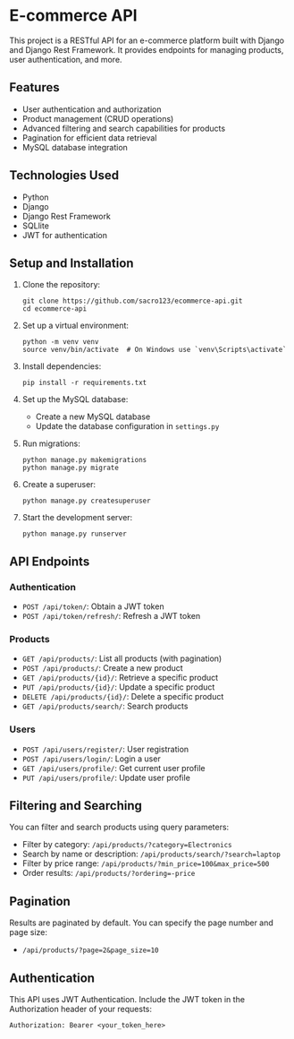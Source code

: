 # E-commerce API

This project is a RESTful API for an e-commerce platform built with Django and Django Rest Framework. It provides endpoints for managing products, user authentication, and more.

## Features

- User authentication and authorization
- Product management (CRUD operations)
- Advanced filtering and search capabilities for products
- Pagination for efficient data retrieval
- MySQL database integration

## Technologies Used

- Python
- Django
- Django Rest Framework
- SQLlite
- JWT for authentication

## Setup and Installation

1. Clone the repository:
   ```
   git clone https://github.com/sacro123/ecommerce-api.git
   cd ecommerce-api
   ```

2. Set up a virtual environment:
   ```
   python -m venv venv
   source venv/bin/activate  # On Windows use `venv\Scripts\activate`
   ```

3. Install dependencies:
   ```
   pip install -r requirements.txt
   ```

4. Set up the MySQL database:
   - Create a new MySQL database
   - Update the database configuration in `settings.py`

5. Run migrations:
   ```
   python manage.py makemigrations
   python manage.py migrate
   ```

6. Create a superuser:
   ```
   python manage.py createsuperuser
   ```

7. Start the development server:
   ```
   python manage.py runserver
   ```

## API Endpoints

### Authentication

- `POST /api/token/`: Obtain a JWT token
- `POST /api/token/refresh/`: Refresh a JWT token

### Products

- `GET /api/products/`: List all products (with pagination)
- `POST /api/products/`: Create a new product
- `GET /api/products/{id}/`: Retrieve a specific product
- `PUT /api/products/{id}/`: Update a specific product
- `DELETE /api/products/{id}/`: Delete a specific product
- `GET /api/products/search/`: Search products

### Users

- `POST /api/users/register/`: User registration
- `POST /api/users/login/`: Login a user
- `GET /api/users/profile/`: Get current user profile
- `PUT /api/users/profile/`: Update user profile

## Filtering and Searching

You can filter and search products using query parameters:

- Filter by category: `/api/products/?category=Electronics`
- Search by name or description: `/api/products/search/?search=laptop`
- Filter by price range: `/api/products/?min_price=100&max_price=500`
- Order results: `/api/products/?ordering=-price`

## Pagination

Results are paginated by default. You can specify the page number and page size:

- `/api/products/?page=2&page_size=10`

## Authentication

This API uses JWT Authentication. Include the JWT token in the Authorization header of your requests:

```
Authorization: Bearer <your_token_here>
```
